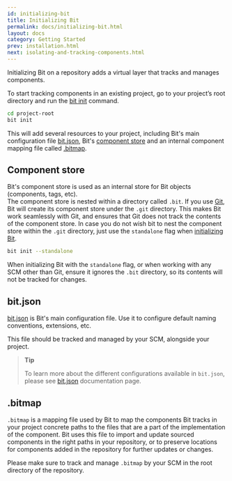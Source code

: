 ```yaml
---
id: initializing-bit
title: Initializing Bit
permalink: docs/initializing-bit.html
layout: docs
category: Getting Started
prev: installation.html
next: isolating-and-tracking-components.html
---
```

Initializing Bit on a repository adds a virtual layer that tracks and manages components.

To start tracking components in an existing project, go to your project’s root directory and run the [bit init](/docs/cli-init.html) command.

```bash
cd project-root
bit init
```

This will add several resources to your project, including Bit's main configuration file [bit.json](/docs/conf-bit-json.html), Bit's [component store](/docs/initializing-bit.html#component-store) and an internal component mapping file called [.bitmap](/docs/initializing-bit.html#bitmap).

## Component store

Bit's component store is used as an internal store for Bit objects (components, tags, etc).  
The component store is nested within a directory called `.bit`. If you use [Git](git-scm.com), Bit will create its component store under the `.git` directory. This makes Bit work seamlessly with Git, and ensures that Git does not track the contents of the component store.
In case you do not wish bit to nest the component store within the `.git` directory, just use the `standalone` flag when [initializing Bit](/docs/cli-init.html).

```bash
bit init --standalone
```

When initializing Bit with the `standalone` flag, or when working with any SCM other than Git, ensure it ignores the `.bit` directory, so its contents will not be tracked for changes.

## bit.json

[bit.json](/docs/conf-bit-json.html) is Bit's main configuration file. Use it to configure default naming conventions, extensions, etc.

This file should be tracked and managed by your SCM, alongside your project.

> **Tip**
>
> To learn more about the different configurations available in `bit.json`, please see [bit.json](/docs/conf-bit-json.html) documentation page.

## .bitmap

`.bitmap` is a mapping file used by Bit to map the components Bit tracks in your project concrete paths to the files that are a part of the implementation of the component.
Bit uses this file to import and update sourced components in the right paths in your repository, or to preserve locations for components added in the repository for further updates or changes.

Please make sure to track and manage `.bitmap` by your SCM in the root directory of the repository.
